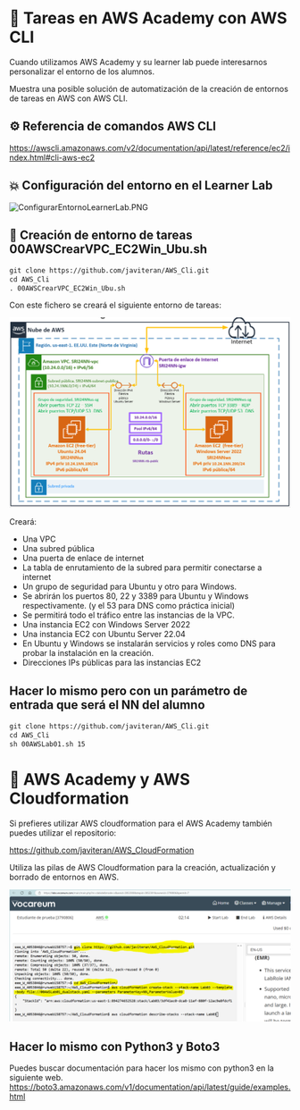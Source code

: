 # :dizzy: Tareas en AWS Academy con AWS CLI

Cuando utilizamos AWS Academy y su learner lab puede interesarnos personalizar el entorno de los alumnos.

Muestra una posible solución de automatización de la creación de entornos de tareas en AWS con AWS CLI.

## :gear: Referencia de comandos AWS CLI

https://awscli.amazonaws.com/v2/documentation/api/latest/reference/ec2/index.html#cli-aws-ec2

## :collision: Configuración del entorno en el Learner Lab

![ConfigurarEntornoLearnerLab.PNG](imagenes/ConfigurarEntornoLearnerLab.PNG)

## :hammer: Creación de entorno de tareas 00AWSCrearVPC_EC2Win_Ubu.sh

```git
git clone https://github.com/javiteran/AWS_Cli.git
cd AWS_Cli
. 00AWSCrearVPC_EC2Win_Ubu.sh
```

Con este fichero se creará el siguiente entorno de tareas:

![00AWSCrearVPC_EC2Win_Ubu.PNG](imagenes/00AWSCrearVPC_EC2Win_Ubu.PNG)

Creará:

* Una VPC
* Una subred pública
* Una puerta de enlace de internet
* La tabla de enrutamiento de la subred para permitir conectarse a internet
* Un grupo de seguridad para Ubuntu y otro para Windows.
* Se abrirán los puertos 80, 22 y 3389 para Ubuntu y Windows respectivamente. (y el 53 para DNS como práctica inicial)
* Se permitirá todo el tráfico entre las instancias de la VPC.
* Una instancia EC2 con Windows Server 2022 
* Una instancia EC2 con Ubuntu Server 22.04
* En Ubuntu y Windows se instalarán servicios y roles como DNS para probar la instalación en la creación.
* Direcciones IPs públicas para las instancias EC2

## Hacer lo mismo pero con un parámetro de entrada que será el NN del alumno

```git
git clone https://github.com/javiteran/AWS_Cli.git
cd AWS_Cli
sh 00AWSLab01.sh 15 
```
# :trident: AWS Academy y AWS Cloudformation

Si prefieres utilizar AWS cloudformation para el AWS Academy también puedes utilizar el repositorio:

https://github.com/javiteran/AWS_CloudFormation

Utiliza las pilas de AWS Cloudformation para la creación, actualización y borrado de entornos en AWS.

![AWS_Academy_Cloudformation.PNG](imagenes/AWS_Academy_Cloudformation.PNG)

## Hacer lo mismo con Python3 y Boto3

Puedes buscar documentación para hacer los mismo con python3 en la siguiente web.
https://boto3.amazonaws.com/v1/documentation/api/latest/guide/examples.html
